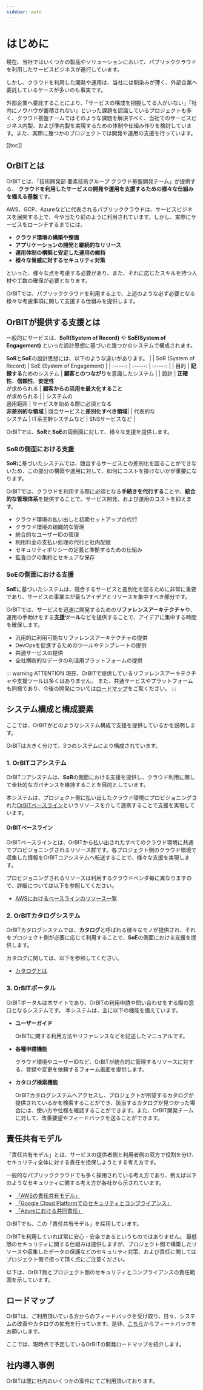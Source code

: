 ```yaml
---
sidebar: auto
---
```


# はじめに
現在、当社ではいくつかの製品やソリューションにおいて、パブリッククラウドを利用したサービスビジネスが進行しています。

しかし、クラウドを利用した開発や運用は、当社には馴染みが薄く、外部企業へ委託しているケースが多いのも事実です。

外部企業へ委託することにより、「サービスの構成を把握してる人がいない」「社内にノウハウが蓄積されない」といった課題を認識しているプロジェクトも多く、クラウド基盤チームではそのような課題を解決すべく、当社でのサービスビジネス内製、および準内製を実現するための体制や仕組み作りを検討しています。また、実際に幾つかのプロジェクトでは開発や運用の支援を行っています。

[[toc]]

## OrBITとは
OrBITとは、「技術開発部 要素技術グループ クラウド基盤開発チーム」が提供する、
**クラウドを利用したサービスの開発や運用を支援するための様々な仕組みを備える基盤**です。

AWS、GCP、Azureなどに代表されるパブリッククラウドは、サービスビジネスを展開する上で、今や当たり前のように利用されています。しかし、実際にサービスをローンチするまでには、
- **クラウド環境の構築や整備**
- **アプリケーションの開発と継続的なリリース**
- **運用体制の構築と安定した運用の維持**
- **様々な脅威に対するセキュリティ対策**

といった、様々な点を考慮する必要があり、また、それに応じたスキルを持つ人材や工数の確保が必要となります。

OrBITでは、パブリッククラウドを利用する上で、上述のような必ず必要となる様々な考慮事項に関して支援する仕組みを提供します。

## OrBITが提供する支援とは
一般的にサービスは、**SoR(System of Record)** や **SoE(System of Engagement)** といった設計思想に基づいた幾つかのシステムで構成されます。

**SoR**と**SoE**の設計思想には、以下のような違いがあります。
| | SoR (System of Record) | SoE (System of Engagement) |
| :-----: | :-----: | :-----: |
| 目的 | **記録する**ためのシステム | **顧客とのつながり**を意識したシステム |
| 設計 | **正確性**、**信頼性**、**安定性**<br>が求められる | **顧客からの活用を最大化すること**<br>が求められる |
| システムの<br>適用範囲 | サービスを始める際に必須となる<br>**非差別的な領域** | 競合サービスと**差別化すべき領域**|
| 代表的な<br>システム | IT系主幹システムなど | SNSサービスなど |

OrBITでは、**SoR**と**SoE**の両側面に対して、様々な支援を提供します。

### SoRの側面における支援
**SoR**に基づいたシステムでは、競合するサービスとの差別化を図ることができないため、この部分の構築や運用に対して、如何にコストを掛けないかが重要になります。

OrBITでは、クラウドを利用する際に必須となる**手続きを代行する**ことや、**統合的な管理体系**を提供することで、サービス開発、および運用のコストを抑えます。

- クラウド環境の払い出しと初期セットアップの代行
- クラウド環境の組織的な管理
- 統合的なユーザーIDの管理
- 利用料金の支払い処理の代行と社内配賦
- セキュリティポリシーの定義と準拠するための仕組み
- 監査ログの集約とセキュアな保存

### SoEの側面における支援
**SoE**に基づいたシステムは、競合するサービスと差別化を図るために非常に重要であり、サービスの事業主が最もアイデアとリソースを集中すべき部分です。

OrBITでは、サービスを迅速に開発するための**リファレンスアーキテクチャ**や、運用の手助けをする**支援ツール**などを提供することで、アイデアに集中する時間を確保します。

- 汎用的に利用可能なリファレンスアーキテクチャの提供
- DevOpsを促進するためのツールやテンプレートの提供
- 共通サービスの提供
- 全社横断的なデータの利活用プラットフォームの提供

::: warning ATTENTION
現在、OrBITで提供しているリファレンスアーキテクチャや支援ツールは多くはありません。
また、共通サービスやプラットフォームも同様であり、今後の開発については[ロードマップ](#ロードマップ)をご覧ください。
:::

## システム構成と構成要素
ここでは、OrBITがどのようなシステム構成で支援を提供しているかを説明します。

<CaptionedImage src="system_structure.png" caption="システム構成"/>

OrBITは大きく分けて、3つのシステムにより構成されています。

### 1. OrBITコアシステム
OrBITコアシステムは、**SoR**の側面における支援を提供し、クラウド利用に関して全社的なガバナンスを維持することを目的としています。

本システムは、プロジェクト側に払い出したクラウド環境にプロビジョニングされた[OrBITベースライン](#orbitベースライン)というリソースを介して連携することで支援を実現しています。

#### OrBITベースライン
OrBITベースラインとは、OrBITから払い出されたすべてのクラウド環境に共通でプロビジョニングされるリソース群です。各プロジェクト側のクラウド環境で収集した情報をOrBITコアシステムへ転送することで、様々な支援を実現します。

プロビジョニングされるリソースは利用するクラウドベンダ毎に異なりますので、詳細については以下を参照してください。
- [AWSにおけるベースラインのリソース一覧](/guide/aws/baseline)

### 2. OrBITカタログシステム
OrBITカタログシステムでは、**カタログ**と呼ばれる様々なモノが提供され、それをプロジェクト側が必要に応じて利用することで、**SoE**の側面における支援を提供します。

カタログに関しては、以下を参照してください。
- [カタログとは](/catalog/introduction)

### 3. OrBITポータル
OrBITポータルは本サイトであり、OrBITの利用申請や問い合わせをする際の窓口となるシステムです。
本システムは、主に以下の機能を備えています。

- **ユーザーガイド**

    OrBITに関する利用方法やリファレンスなどを記述したマニュアルです。

- **各種申請機能**

    クラウド環境やユーザーIDなど、OrBITが統合的に管理するリソースに対する、登録や変更を依頼するフォーム画面を提供します。

- **カタログ検索機能**

    OrBITカタログシステムへアクセスし、プロジェクトが所望するカタログが提供されているかを検索することができ、該当するカタログが見つかった場合には、使い方や仕様を確認することができます。また、OrBIT開発チームに対して、改善要望やフィードバックを送ることができます。

## 責任共有モデル
「責任共有モデル」とは、サービスの提供者側と利用者側の双方で役割を分け、セキュリティ全体に対する責任を担保しようとする考え方です。

一般的なパブリッククラウドでも多く採用されている考え方であり、例えば以下のようなセキュリティに関する考え方が各社から示されています。
- [「AWSの責任共有モデル」](https://aws.amazon.com/jp/compliance/shared-responsibility-model/)
- [「Google Cloud Platformでのセキュリティとコンプライアンス」](https://cloud.google.com/security/overview?hl=ja)
- [「Azureにおける共同責任」](https://docs.microsoft.com/ja-jp/azure/security/fundamentals/shared-responsibility)

OrBITでも、この「責任共有モデル」を採用しています。

OrBITを利用していれば常に安心・安全であるというものではありません。
最低限のセキュリティに関する仕組みは提供しますが、プロジェクト側で構築したリソースや収集したデータの保護などのセキュリティ対策、および責任に関してはプロジェクト側で担って頂く点にご注意ください。

以下は、OrBIT側とプロジェクト側のセキュリティとコンプライアンスの責任範囲を示しています。
<CaptionedImage src="shared_responsibility.png" caption="責任共有モデル"/>

## ロードマップ
OrBITは、ご利用頂いている方からのフィードバックを受け取り、日々、システムの改善やカタログの拡充を行っています。是非、[こちら](/catalog/feedback)からフィートバックをお願いします。

ここでは、現時点で予定しているOrBITの開発ロードマップを紹介します。

<CaptionedImage src="roadmap.png" caption="ロードマップ"/>

## 社内導入事例
OrBITは既に社内のいくつかの案件にてご利用頂いております。

<ImageContainer/>

<Footer />